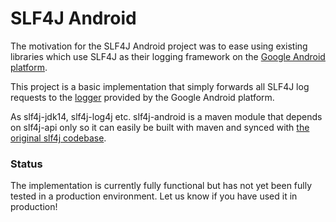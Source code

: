 # SLF4J Android

The motivation for the SLF4J Android project was to ease using existing libraries
which use SLF4J as their logging framework on the [Google Android platform](http://developer.android.com).

This project is a basic implementation that simply forwards all SLF4J log requests to the
[logger](http://developer.android.com/reference/android/util/Log.html) provided by the Google Android platform.

As slf4j-jdk14, slf4j-log4j etc. slf4j-android is a maven module that depends on slf4j-api only
so it can easily be built with maven and synced with [the original slf4j codebase](https://github.com/qos-ch/slf4j).

### Status
The implementation is currently fully functional but has not yet been fully tested in a
production environment. Let us know if you have used it in production!
